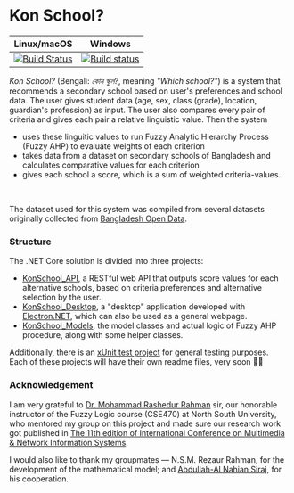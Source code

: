 # Kon School?

| Linux/macOS | Windows |
| -- | -------- |
| [![Build Status](https://travis-ci.org/maacpiash/KonSchool.svg?branch=master)](https://travis-ci.org/maacpiash/KonSchool) | [![Build status](https://ci.appveyor.com/api/projects/status/bsmib72le6n8pc1u?svg=true)](https://ci.appveyor.com/project/maacpiash/konschool) |


*Kon School?* (Bengali: *কোন স্কুল?*, meaning *"Which school?"*) is a system that recommends a secondary school based on user's preferences and school data. The user gives student data (age, sex, class (grade), location, guardian's profession) as input. The user also compares every pair of criteria and gives each pair a relative linguistic value. Then the system
- uses these linguitic values to run Fuzzy Analytic Hierarchy Process (Fuzzy AHP) to evaluate weights of each criterion
- takes data from a dataset on secondary schools of Bangladesh and calculates comparative values for each criterion
- gives each school a score, which is a sum of weighted criteria-values.
<br/>


The dataset used for this system was compiled from several datasets originally collected from [Bangladesh Open Data](http://data.gov.bd/dataset).

### Structure

The .NET Core solution is divided into three projects:
- [KonSchool_API](https://github.com/maacpiash/KonSchool/tree/master/KonSchool_API), a RESTful web API that outputs score values for each alternative schools, based on criteria preferences and alternative selection by the user.
- [KonSchool_Desktop](https://github.com/maacpiash/KonSchool/tree/master/KonSchool_Desktop), a "desktop" application developed with [Electron.NET](https://github.com/ElectronNET/Electron.NET), which can also be used as a general webpage.
- [KonSchool_Models](https://github.com/maacpiash/KonSchool/tree/master/KonSchool_Models), the model classes and actual logic of Fuzzy AHP procedure, along with some helper classes.

Additionally, there is an [xUnit test project](https://github.com/maacpiash/KonSchool/tree/master/KonSchool_Test) for general testing purposes.<br/>
Each of these projects will have their own readme files, very soon 🤞🏽

### Acknowledgement
I am very grateful to [Dr. Mohammad Rashedur Rahman](http://ece.northsouth.edu/people/rashedur-rahman/) sir, our honorable instructor of the Fuzzy Logic course (CSE470) at North South University, who mentored my group on this project and made sure our research work got published in [The 11th edition of International Conference 
on Multimedia & Network Information Systems](https://missi.pwr.edu.pl/2018/).<p>I would also like to thank my groupmates — N.S.M. Rezaur Rahman, for the development of the mathematical model; and [Abdullah-Al Nahian Siraj](https://github.com/Nahian-Siraj), for his cooperation.</p>